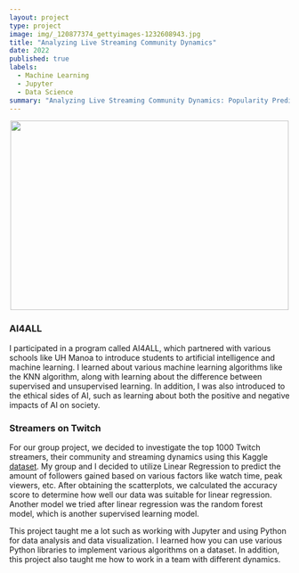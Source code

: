 ```yaml
---
layout: project
type: project
image: img/_120877374_gettyimages-1232608943.jpg
title: "Analyzing Live Streaming Community Dynamics"
date: 2022
published: true
labels:
  - Machine Learning
  - Jupyter
  - Data Science
summary: "Analyzing Live Streaming Community Dynamics: Popularity Prediction"
---
```


<p align="center">
<img src="https://blog.twitch.tv/assets/uploads/generic-email-header-1.jpg" width="500" height="340">
</p>

### AI4ALL 
I participated in a program called AI4ALL, which partnered with various schools like UH Manoa to introduce students to artificial intelligence and machine learning. I learned about various machine learning algorithms like the KNN algorithm, along with learning about the difference between supervised and unsupervised learning. In addition, I was also introduced to the ethical sides of AI, such as learning about both the positive and negative impacts of AI on society. 

### Streamers on Twitch 
For our group project, we decided to investigate the top 1000 Twitch streamers, their community and streaming dynamics using this Kaggle [dataset](https://www.kaggle.com/datasets/aayushmishra1512/twitchdata). My group and I decided to utilize Linear Regression to predict the amount of followers gained based on various factors like watch time, peak viewers, etc. After obtaining the scatterplots, we calculated the accuracy score to determine how well our data was suitable for linear regression. Another model we tried after linear regression was the random forest model, which is another supervised learning model. 

This project taught me a lot such as working with Jupyter and using Python for data analysis and data visualization. I learned how you can use various Python libraries to implement various algorithms on a dataset. In addition, this project also taught me how to work in a team with different dynamics. 
